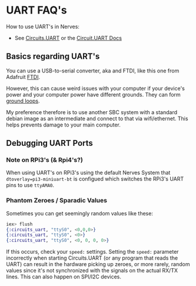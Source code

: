 # UART FAQ's

How to use UART's in Nerves: 
- See [Circuits.UART](https://github.com/elixir-circuits/circuits_uart) or the [Circuit.UART Docs](https://hexdocs.pm/circuits_uart/Circuits.UART.html)

## Basics regarding UART's

You can use a USB-to-serial converter, aka and FTDI, like this one from Adafruit [FTDI](https://www.adafruit.com/product/954). 

However, this can cause weird issues with your computer if your device's power and your computer power have different grounds. They can form [ground loops](https://duet3d.dozuki.com/Wiki/USB_ground_loops). 

My preference therefore is to use another SBC system with a standard debian image as an intermediate and connect to that via wifi/ethernet. This helps prevents damage to your main computer. 


## Debugging UART Ports

### Note on RPi3's (& Rpi4's?)

When using UART's on RPi3's using the default Nerves System that `dtoverlay=pi3-miniuart-bt` is configued which switches the RPi3's UART pins to use `ttyAMA0`. 

### Phantom Zeroes / Sparadic Values

Sometimes you can get seemingly random values like these: 

```elixir
iex> flush
{:circuits_uart, "ttyS0", <0,0,0>}
{:circuits_uart, "ttyS0", <0>}
{:circuits_uart, "ttyS0", <0, 0, 0, 0>}
```

If this occurs, check your `speed:` settings. Setting the `speed:` parameter incorrectly when starting Circuits.UART (or any program that reads the UART) can result in the hardware picking up zeroes, or more rarely, random values since it's not synchronized with the signals on the actual RX/TX lines. This can also happen on SPI/I2C devices. 


